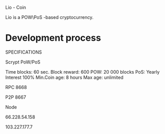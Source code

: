 
Lio - Coin

Lio is a POW\PoS -based cryptocurrency.

Development process
===========================

SPECIFICATIONS



Scrypt
PoW/PoS

Time blocks: 60 sec.
Block reward: 600
POW: 20 000 blocks
PoS: Yearly Interest 100%
Min.Coin age: 8 hours
Max age: unlimited

RPC 8668 

P2P 8667

Node

66.228.54.158

103.227.177.7








